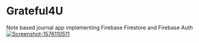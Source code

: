 # Grateful4U
Note based journal app implementing Firebase Firestore and Firebase Auth 
<a href="https://ibb.co/RhLSgvN"><img src="https://i.ibb.co/pWCP10Q/Screenshot-1576110511.png" alt="Screenshot-1576110511" border="0"></a>
